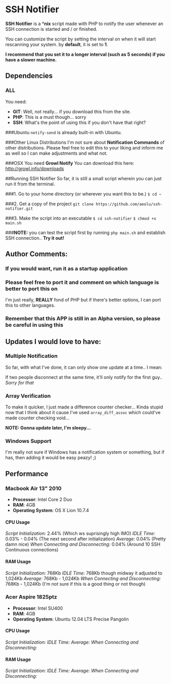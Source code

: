 # SSH Notifier

**SSH Notifier** is a ***nix** script made with PHP to notify the user whenever an SSH connection is started and / or finished.

You can customize the script by setting the interval on when it will start rescanning your system. by **default**, it is set to **1**.  

**I recommend that you set it to a longer interval (such as 5 seconds) if you have a slower machine.**

## Dependencies

### ALL

You need:

 * **GIT**: Well, not really... if you download this from the site.
 * **PHP**: This is a must though... sorry
 * **SSH**: What's the point of using this if you don't have that right?

###Ubuntu
`notify-send` is already built-in with Ubuntu.

###Other Linux Distributions
I'm not sure about **Notification Commands** of other distributions. Please feel free to edit this to your liking and inform me as well so I can make adjustments and what not.

###OSX
You need  **Growl Notify** You can download this here: http://growl.info/downloads


##Running SSH Notifier
So far, it is still a small script wherein you can just run it from the terminal.

###1. Go to your home directory (or wherever you want this to be.)
 `$ cd ~`

###2. Get a copy of the project
`git clone https://github.com/aeolu/ssh-notifier.git`

###3. Make the script into an executable
`$ cd ssh-notifier`
`$ chmod +x main.sh`

###**NOTE:** you can test the script first by running `php main.sh` and establish SSH connection.. **Try it out!**

## Author Comments:

### If you would want, run it as a startup application

### Please feel free to port it and comment on which language is better to port this on
I'm just really, **REALLY** fond of PHP but if there's better options, I can port this to other languages.

### Remember that this APP is still in an Alpha version, so please be careful in using this

## Updates I would love to have:

### Multiple Notification
So far, with what I've done, it can only show one update at a time.. I mean:

If two people disconnect at the same time, it'll only notify for the first guy.. *Sorry for that*

### Array Verification
To make it quicker, I just made a difference counter checker... Kinda stupid now that I think about it cause I've used `array_diff_assoc` which could've made counter checking void...

**NOTE: Gonna update later, I'm sleepy...**

### Windows Support
I'm really not sure if Windows has a notification system or something, but if has, then adding it would be easy peazy! ;)


## Performance

### Macbook Air 13" 2010

 * **Processor**: Intel Core 2 Duo
 * **RAM**: 4GB
 * **Operating System**: OS X Lion 10.7.4

#### CPU Usage

  *Script Initialization:* 2.44% (Which ws suprisingly high IMO)
  *IDLE Time:* 0.03% - 0.04% (The next second after initialization)
  *Average:* 0.04% (Pretty damn nice)
  *When Connecting and Disconnecting:* 0.04% (Around 10 SSH Continuous connections)

#### RAM Usage

  *Script Initialization:* 768Kb
  *IDLE Time:* 768Kb though midway it adjusted to 1,024Kb
  *Average:* 768Kb - 1,024Kb
  *When Connecting and Disconnecting:* 768Kb - 1,024Kb (I'm not sure if this is a good thing or not though)

### Acer Aspire 1825ptz

 * **Processor**: Intel SU400
 * **RAM**: 4GB
 * **Operating System**: Ubuntu 12.04 LTS Precise Pangolin

#### CPU Usage

  *Script Initialization:*
  *IDLE Time:*
  *Average:*
  *When Connecting and Disconnecting:*

#### RAM Usage

  *Script Initialization:*
  *IDLE Time:*
  *Average:*
  *When Connecting and Disconnecting:*
